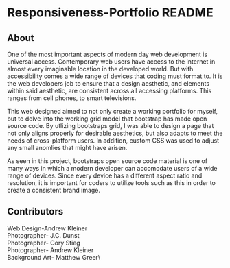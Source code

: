 # Responsiveness-Portfolio README

## About

One of the most important aspects of modern day web development is universal access. Contemporary web users have access to the internet in almost every imaginable location in the developed world. But with accessibility comes a wide range of devices that coding must format to. It is the web developers job to ensure that a design aesthetic, and elements within said aesthetic, are consistent across all accessing platforms. This ranges from cell phones, to smart televisions.

This web designed aimed to not only create a working portfolio for myself, but to delve into the working grid model that bootstrap has made open source code. By utlizing bootstraps grid, I was able to design a page that not only aligns properly for desirable aesthetics, but also adapts to meet the needs of cross-platform users. In addition, custom CSS was used to adjust any small anomlies that might have arisen.

As seen in this project, bootstraps open source code material is one of many ways in which a modern developer can accomodate users of a wide range of devices. Since every device has a different aspect ratio and resolution, it is important for coders to utilize tools such as this in order to create a consistent brand image.

## Contributors
Web Design-Andrew Kleiner\
Photographer- J.C. Dunst\
Photographer- Cory Stieg\
Photographer- Andrew Kleiner\
Background Art- Matthew Greer\
